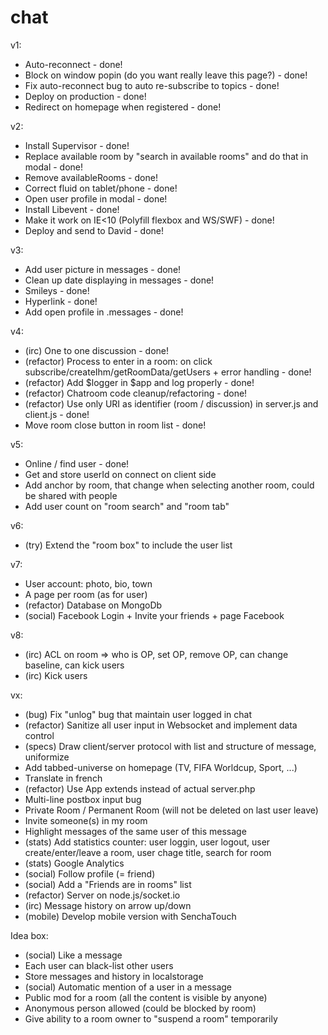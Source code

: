 chat
====

v1:
* Auto-reconnect - done!
* Block on window popin (do you want really leave this page?) - done!
* Fix auto-reconnect bug to auto re-subscribe to topics - done!
* Deploy on production - done!
* Redirect on homepage when registered - done!

v2:
* Install Supervisor - done!
* Replace available room by "search in available rooms" and do that in modal - done!
* Remove availableRooms - done!
* Correct fluid on tablet/phone - done!
* Open user profile in modal - done!
* Install Libevent - done!
* Make it work on IE<10 (Polyfill flexbox and WS/SWF) - done!
* Deploy and send to David - done!

v3:
* Add user picture in messages - done!
* Clean up date displaying in messages - done!
* Smileys - done!
* Hyperlink - done!
* Add open profile in .messages - done!

v4:
* (irc) One to one discussion - done!
* (refactor) Process to enter in a room: on click subscribe/createIhm/getRoomData/getUsers + error handling - done!
* (refactor) Add $logger in $app and log properly - done!
* (refactor) Chatroom code cleanup/refactoring - done!
* (refactor) Use only URI as identifier (room / discussion) in server.js and client.js - done!
* Move room close button in room list - done!

v5:
* Online / find user - done!
* Get and store userId on connect on client side
* Add anchor by room, that change when selecting another room, could be shared with people
* Add user count on "room search" and "room tab"

v6:
* (try) Extend the "room box" to include the user list

v7:
* User account: photo, bio, town
* A page per room (as for user)
* (refactor) Database on MongoDb
* (social) Facebook Login + Invite your friends + page Facebook

v8:
* (irc) ACL on room => who is OP, set OP, remove OP, can change baseline, can kick users
* (irc) Kick users

vx:
* (bug) Fix "unlog" bug that maintain user logged in chat
* (refactor) Sanitize all user input in Websocket and implement data control
* (specs) Draw client/server protocol with list and structure of message, uniformize
* Add tabbed-universe on homepage (TV, FIFA Worldcup, Sport, ...)
* Translate in french
* (refactor) Use App extends instead of actual server.php
* Multi-line postbox input bug
* Private Room / Permanent Room (will not be deleted on last user leave)
* Invite someone(s) in my room
* Highlight messages of the same user of this message
* (stats) Add statistics counter: user loggin, user logout, user create/enter/leave a room, user chage title, search for room
* (stats) Google Analytics
* (social) Follow profile (= friend)
* (social) Add a "Friends are in rooms" list
* (refactor) Server on node.js/socket.io
* (irc) Message history on arrow up/down
* (mobile) Develop mobile version with SenchaTouch

Idea box:
* (social) Like a message
* Each user can black-list other users
* Store messages and history in localstorage
* (social) Automatic mention of a user in a message
* Public mod for a room (all the content is visible by anyone)
* Anonymous person allowed (could be blocked by room)
* Give ability to a room owner to "suspend a room" temporarily
